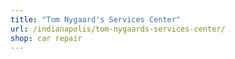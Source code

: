 ```yaml
---
title: "Tom Nygaard's Services Center"
url: /indianapolis/tom-nygaards-services-center/
shop: car repair
---
```

